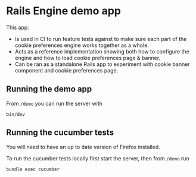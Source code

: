 # Rails Engine demo app

This app:

- Is used in CI to run feature tests against to make sure each part of the cookie preferences engine works together as a whole.
- Acts as a reference implementation showing both how to configure the engine and how to load cookie preferences page & banner.
- Can be ran as a standalone Rails app to experiment with cookie banner component and cookie preferences page.

## Running the demo app

From `/demo` you can run the server with

```shell
bin/dev
```

## Running the cucumber tests

You will need to have an up to date version of Firefox installed.

To run the cucumber tests locally first start the server, then from `/demo` run

```shell
bundle exec cucumber
```

